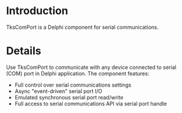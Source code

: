 # Introduction #

TksComPort is a Delphi component for serial communications.


# Details #

Use TksComPort to communicate with any device connected to serial (COM) port in Delphi application.
The component features:
  * Full control over serial communications settings
  * Async "event-driven" serial port I/O
  * Emulated synchronous serial port read/write
  * Full access to serial communications API via serial port handle